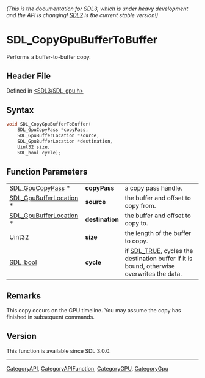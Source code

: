 ###### (This is the documentation for SDL3, which is under heavy development and the API is changing! [SDL2](https://wiki.libsdl.org/SDL2/) is the current stable version!)
# SDL_CopyGpuBufferToBuffer

Performs a buffer-to-buffer copy.

## Header File

Defined in [<SDL3/SDL_gpu.h>](https://github.com/libsdl-org/SDL/blob/main/include/SDL3/SDL_gpu.h)

## Syntax

```c
void SDL_CopyGpuBufferToBuffer(
    SDL_GpuCopyPass *copyPass,
    SDL_GpuBufferLocation *source,
    SDL_GpuBufferLocation *destination,
    Uint32 size,
    SDL_bool cycle);
```

## Function Parameters

|                                                  |                 |                                                                                                       |
| ------------------------------------------------ | --------------- | ----------------------------------------------------------------------------------------------------- |
| [SDL_GpuCopyPass](SDL_GpuCopyPass) *             | **copyPass**    | a copy pass handle.                                                                                   |
| [SDL_GpuBufferLocation](SDL_GpuBufferLocation) * | **source**      | the buffer and offset to copy from.                                                                   |
| [SDL_GpuBufferLocation](SDL_GpuBufferLocation) * | **destination** | the buffer and offset to copy to.                                                                     |
| Uint32                                           | **size**        | the length of the buffer to copy.                                                                     |
| [SDL_bool](SDL_bool)                             | **cycle**       | if [SDL_TRUE](SDL_TRUE), cycles the destination buffer if it is bound, otherwise overwrites the data. |

## Remarks

This copy occurs on the GPU timeline. You may assume the copy has finished
in subsequent commands.

## Version

This function is available since SDL 3.0.0.

----
[CategoryAPI](CategoryAPI), [CategoryAPIFunction](CategoryAPIFunction), [CategoryGPU](CategoryGPU), [CategoryGpu](CategoryGpu)


